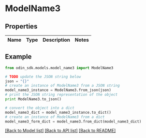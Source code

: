 # ModelName3


## Properties

Name | Type | Description | Notes
------------ | ------------- | ------------- | -------------

## Example

```python
from odin_sdk.models.model_name3 import ModelName3

# TODO update the JSON string below
json = "{}"
# create an instance of ModelName3 from a JSON string
model_name3_instance = ModelName3.from_json(json)
# print the JSON string representation of the object
print ModelName3.to_json()

# convert the object into a dict
model_name3_dict = model_name3_instance.to_dict()
# create an instance of ModelName3 from a dict
model_name3_form_dict = model_name3.from_dict(model_name3_dict)
```
[[Back to Model list]](../README.md#documentation-for-models) [[Back to API list]](../README.md#documentation-for-api-endpoints) [[Back to README]](../README.md)


